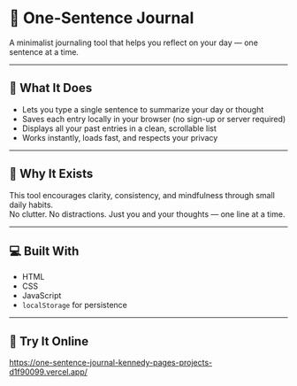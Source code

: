 # 📝 One-Sentence Journal

A minimalist journaling tool that helps you reflect on your day — one sentence at a time.

---

## 🌟 What It Does

- Lets you type a single sentence to summarize your day or thought
- Saves each entry locally in your browser (no sign-up or server required)
- Displays all your past entries in a clean, scrollable list
- Works instantly, loads fast, and respects your privacy

---

## 🧠 Why It Exists

This tool encourages clarity, consistency, and mindfulness through small daily habits.  
No clutter. No distractions. Just you and your thoughts — one line at a time.

---

## 💻 Built With

- HTML
- CSS
- JavaScript
- `localStorage` for persistence

---

## 🚀 Try It Online

https://one-sentence-journal-kennedy-pages-projects-d1f90099.vercel.app/


